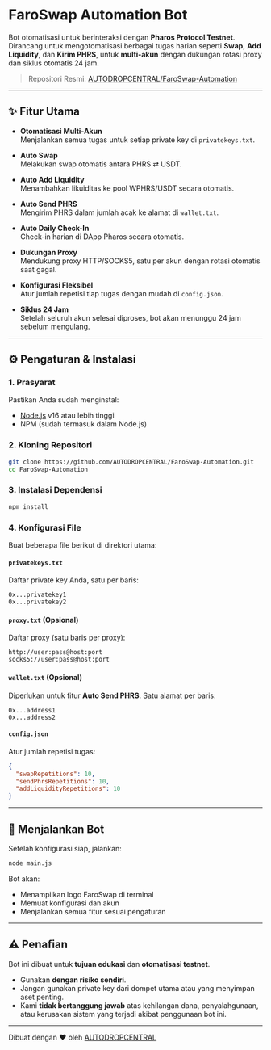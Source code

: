 # FaroSwap Automation Bot

Bot otomatisasi untuk berinteraksi dengan **Pharos Protocol Testnet**.  
Dirancang untuk mengotomatisasi berbagai tugas harian seperti **Swap**, **Add Liquidity**, dan **Kirim PHRS**, untuk **multi-akun** dengan dukungan rotasi proxy dan siklus otomatis 24 jam.

> Repositori Resmi: [AUTODROPCENTRAL/FaroSwap-Automation](https://github.com/AUTODROPCENTRAL/FaroSwap-Automation)

---

## ✨ Fitur Utama

- **Otomatisasi Multi-Akun**  
  Menjalankan semua tugas untuk setiap private key di `privatekeys.txt`.

- **Auto Swap**  
  Melakukan swap otomatis antara PHRS ⇄ USDT.

- **Auto Add Liquidity**  
  Menambahkan likuiditas ke pool WPHRS/USDT secara otomatis.

- **Auto Send PHRS**  
  Mengirim PHRS dalam jumlah acak ke alamat di `wallet.txt`.

- **Auto Daily Check-In**  
  Check-in harian di DApp Pharos secara otomatis.

- **Dukungan Proxy**  
  Mendukung proxy HTTP/SOCKS5, satu per akun dengan rotasi otomatis saat gagal.

- **Konfigurasi Fleksibel**  
  Atur jumlah repetisi tiap tugas dengan mudah di `config.json`.

- **Siklus 24 Jam**  
  Setelah seluruh akun selesai diproses, bot akan menunggu 24 jam sebelum mengulang.

---

## ⚙️ Pengaturan & Instalasi

### 1. Prasyarat

Pastikan Anda sudah menginstal:

- [Node.js](https://nodejs.org/) v16 atau lebih tinggi
- NPM (sudah termasuk dalam Node.js)

### 2. Kloning Repositori

```bash
git clone https://github.com/AUTODROPCENTRAL/FaroSwap-Automation.git
cd FaroSwap-Automation
````

### 3. Instalasi Dependensi

```bash
npm install
```

### 4. Konfigurasi File

Buat beberapa file berikut di direktori utama:

#### `privatekeys.txt`

Daftar private key Anda, satu per baris:

```
0x...privatekey1
0x...privatekey2
```

#### `proxy.txt` (Opsional)

Daftar proxy (satu baris per proxy):

```
http://user:pass@host:port
socks5://user:pass@host:port
```

#### `wallet.txt` (Opsional)

Diperlukan untuk fitur **Auto Send PHRS**. Satu alamat per baris:

```
0x...address1
0x...address2
```

#### `config.json`

Atur jumlah repetisi tugas:

```json
{
  "swapRepetitions": 10,
  "sendPhrsRepetitions": 10,
  "addLiquidityRepetitions": 10
}
```

---

## 🚀 Menjalankan Bot

Setelah konfigurasi siap, jalankan:

```bash
node main.js
```

Bot akan:

* Menampilkan logo FaroSwap di terminal
* Memuat konfigurasi dan akun
* Menjalankan semua fitur sesuai pengaturan

---

## ⚠️ Penafian

Bot ini dibuat untuk **tujuan edukasi** dan **otomatisasi testnet**.

* Gunakan **dengan risiko sendiri**.
* Jangan gunakan private key dari dompet utama atau yang menyimpan aset penting.
* Kami **tidak bertanggung jawab** atas kehilangan dana, penyalahgunaan, atau kerusakan sistem yang terjadi akibat penggunaan bot ini.

---

Dibuat dengan ❤️ oleh [AUTODROPCENTRAL](https://github.com/AUTODROPCENTRAL)


